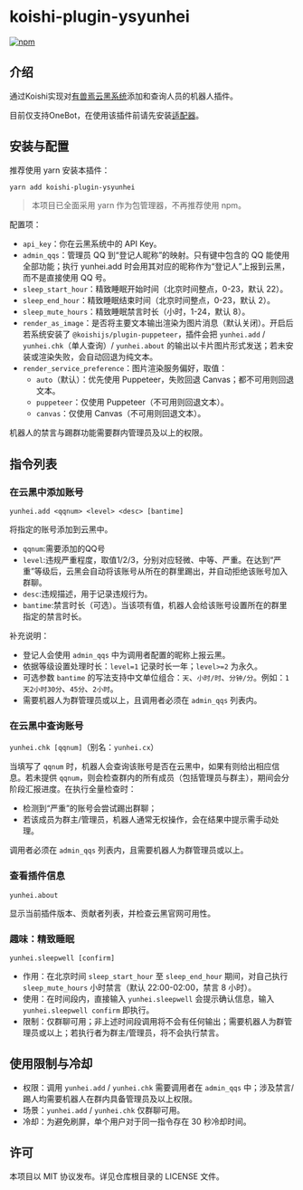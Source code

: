 # koishi-plugin-ysyunhei

[![npm](https://img.shields.io/npm/v/koishi-plugin-ysyunhei?style=flat-square)](https://www.npmjs.com/package/koishi-plugin-ysyunhei)

## 介绍

通过Koishi实现对[有兽焉云黑系统](https://yunhei.youshou.wiki/#/)添加和查询人员的机器人插件。

目前仅支持OneBot，在使用该插件前请先安装[适配器](https://github.com/koishijs/koishi-plugin-adapter-onebot)。

## 安装与配置


推荐使用 yarn 安装本插件：

```bash
yarn add koishi-plugin-ysyunhei
```

> 本项目已全面采用 yarn 作为包管理器，不再推荐使用 npm。

配置项：

- `api_key`：你在云黑系统中的 API Key。
- `admin_qqs`：管理员 QQ 到“登记人昵称”的映射。只有键中包含的 QQ 能使用全部功能；执行 yunhei.add 时会用其对应的昵称作为“登记人”上报到云黑，而不是直接使用 QQ 号。
- `sleep_start_hour`：精致睡眠开始时间（北京时间整点，0-23，默认 22）。
- `sleep_end_hour`：精致睡眠结束时间（北京时间整点，0-23，默认 2）。
- `sleep_mute_hours`：精致睡眠禁言时长（小时，1-24，默认 8）。
- `render_as_image`：是否将主要文本输出渲染为图片消息（默认关闭）。开启后若系统安装了 `@koishijs/plugin-puppeteer`，插件会把 `yunhei.add` / `yunhei.chk`（单人查询）/ `yunhei.about` 的输出以卡片图片形式发送；若未安装或渲染失败，会自动回退为纯文本。
- `render_service_preference`：图片渲染服务偏好，取值：
	- `auto`（默认）：优先使用 Puppeteer，失败回退 Canvas；都不可用则回退文本。
	- `puppeteer`：仅使用 Puppeteer（不可用则回退文本）。
	- `canvas`：仅使用 Canvas（不可用则回退文本）。

机器人的禁言与踢群功能需要群内管理员及以上的权限。

## 指令列表

### 在云黑中添加账号

`yunhei.add <qqnum> <level> <desc> [bantime]`

将指定的账号添加到云黑中。

- `qqnum`:需要添加的QQ号
- `level`:违规严重程度，取值1/2/3，分别对应轻微、中等、严重。在达到“严重”等级后，云黑会自动将该账号从所在的群里踢出，并自动拒绝该账号加入群聊。
- `desc`:违规描述，用于记录违规行为。
- `bantime`:禁言时长（可选）。当该项有值，机器人会给该账号设置所在的群里指定的禁言时长。

补充说明：

- 登记人会使用 `admin_qqs` 中为调用者配置的昵称上报云黑。
- 依据等级设置处理时长：`level=1` 记录时长一年；`level>=2` 为永久。
- 可选参数 `bantime` 的写法支持中文单位组合：`天`、`小时/时`、`分钟/分`。例如：`1天2小时30分`、`45分`、`2小时`。
- 需要机器人为群管理员或以上，且调用者必须在 `admin_qqs` 列表内。

### 在云黑中查询账号

`yunhei.chk [qqnum]`（别名：`yunhei.cx`）

当填写了 `qqnum` 时，机器人会查询该账号是否在云黑中，如果有则给出相应信息。若未提供 `qqnum`，则会检查群内的所有成员（包括管理员与群主），期间会分阶段汇报进度。在执行全量检查时：

- 检测到“严重”的账号会尝试踢出群聊；
- 若该成员为群主/管理员，机器人通常无权操作，会在结果中提示需手动处理。

调用者必须在 `admin_qqs` 列表内，且需要机器人为群管理员或以上。

### 查看插件信息

`yunhei.about`

显示当前插件版本、贡献者列表，并检查云黑官网可用性。

### 趣味：精致睡眠

`yunhei.sleepwell [confirm]`

- 作用：在北京时间 `sleep_start_hour` 至 `sleep_end_hour` 期间，对自己执行 `sleep_mute_hours` 小时禁言（默认 22:00-02:00，禁言 8 小时）。
- 使用：在时间段内，直接输入 `yunhei.sleepwell` 会提示确认信息，输入 `yunhei.sleepwell confirm` 即执行。
- 限制：仅群聊可用；非上述时间段调用将不会有任何输出；需要机器人为群管理员或以上；若执行者为群主/管理员，将不会执行禁言。

## 使用限制与冷却

- 权限：调用 `yunhei.add` / `yunhei.chk` 需要调用者在 `admin_qqs` 中；涉及禁言/踢人均需要机器人在群内具备管理员及以上权限。
- 场景：`yunhei.add` / `yunhei.chk` 仅群聊可用。
- 冷却：为避免刷屏，单个用户对于同一指令存在 30 秒冷却时间。

## 许可

本项目以 MIT 协议发布。详见仓库根目录的 LICENSE 文件。
